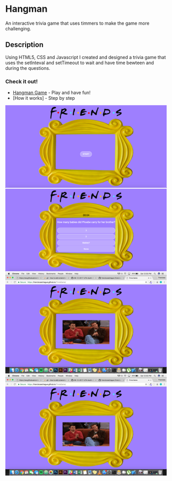 # Hangman

An interactive trivia game that uses timmers to make the game more challenging.

## Description

Using HTML5, CSS and Javascript I created and designed a trivia game that uses the setInteval and setTimeout to wait and have time bewteen and during the questions.

### Check it out!

* [Hangman Game](https://franciscaechague.github.io/TriviaGame/) - Play and have fun!
* [How it works] - Step by step

![Step 1](/assets/images/step1.png?raw=true "Step 1")
![Step 2](/assets/images/step2.png?raw=true "Step 2")
![Step 3](/assets/images/step3.png?raw=true "Step 3")
![Step 4](/assets/images/step3.png?raw=true "Step 4")


